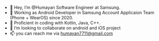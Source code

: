 - 👋 Hey, I’m @Humayan Software Engineer at Samsung.
- 👀 Working as Android Developer in Samsung Account Applicaion Team (Phone + WearOS) since 2020.
- 🌱 Proficient in coding with Kotlin, Java, C++.
- 💞️ I’m looking to collaborate on android and iOS project
- 📫 you can reach me via humayan7711@gmail.com

<!---
Humayan-Kabir/Humayan-Kabir is a ✨ special ✨ repository because its `README.md` (this file) appears on your GitHub profile.
You can click the Preview link to take a look at your changes.
--->
